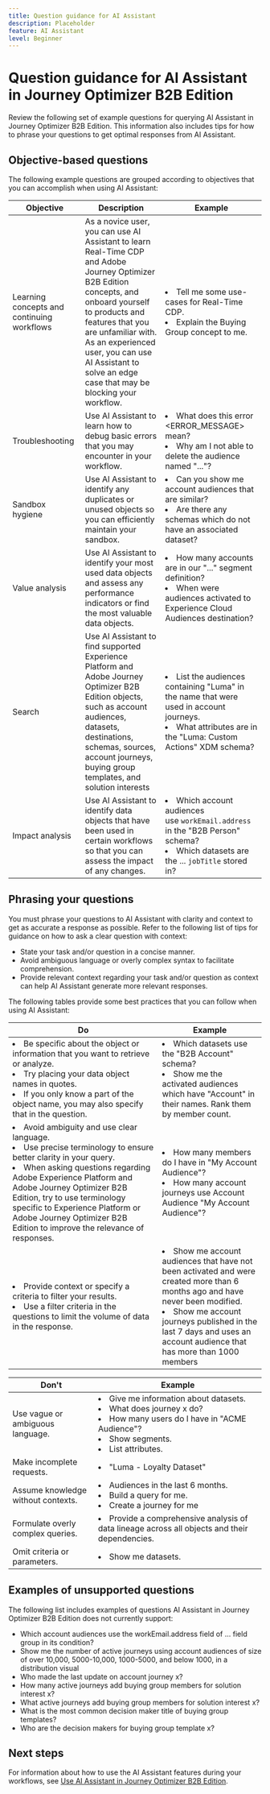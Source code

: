 ```yaml
---
title: Question guidance for AI Assistant
description: Placeholder
feature: AI Assistant
level: Beginner
---
```

# Question guidance for AI Assistant in Journey Optimizer B2B Edition

Review the following set of example questions for querying AI Assistant in Journey Optimizer B2B Edition. This information also includes tips for how to phrase your questions to get optimal responses from AI Assistant. 

## Objective-based questions

The following example questions are grouped according to objectives that you can accomplish when using AI Assistant:

| Objective | Description | Example |
| --- | --- | --- |
| Learning concepts and continuing workflows | As a novice user, you can use AI Assistant to learn Real-Time CDP and Adobe Journey Optimizer B2B Edition concepts, and onboard yourself to products and features that you are unfamiliar with. <br>As an experienced user, you can use AI Assistant to solve an edge case that may be blocking your workflow. | <li>Tell me some use-cases for Real-Time CDP. <li>Explain the Buying Group concept to me. |
| Troubleshooting | Use AI Assistant to learn how to debug basic errors that you may encounter in your workflow. | <li>What does this error <ERROR_MESSAGE> mean? <li>Why am I not able to delete the audience named "..."? |
| Sandbox hygiene | Use AI Assistant to identify any duplicates or unused objects so you can efficiently maintain your sandbox. | <li>Can you show me account audiences that are similar? <li>Are there any schemas which do not have an associated dataset? |
| Value analysis | Use AI Assistant to identify your most used data objects and assess any performance indicators or find the most valuable data objects. | <li>How many accounts are in our "..." segment definition? <li>When were audiences activated to Experience Cloud Audiences destination? |
| Search | Use AI Assistant to find supported Experience Platform and Adobe Journey Optimizer B2B Edition objects, such as account audiences, datasets, destinations, schemas, sources, account journeys, buying group templates, and solution interests | <li>List the audiences containing "Luma" in the name that were used in account journeys. <li>What attributes are in the "Luma: Custom Actions" XDM schema? |
| Impact analysis | Use AI Assistant to identify data objects that have been used in certain workflows so that you can assess the impact of any changes. |<li>Which account audiences use `workEmail.address` in the "B2B Person" schema? <li>Which datasets are the ... `jobTitle` stored in? |

## Phrasing your questions

You must phrase your questions to AI Assistant with clarity and context to get as accurate a response as possible. Refer to the following list of tips for guidance on how to ask a clear question with context:

* State your task and/or question in a concise manner.
* Avoid ambiguous language or overly complex syntax to facilitate comprehension.
* Provide relevant context regarding your task and/or question as context can help AI Assistant generate more relevant responses.

The following tables provide some best practices that you can follow when using AI Assistant:

| Do | Example |
| --- | --- |
| <li>Be specific about the object or information that you want to retrieve or analyze. <li>Try placing your data object names in quotes. <li>If you only know a part of the object name, you may also specify that in the question. | <li>Which datasets use the "B2B Account" schema? <li>Show me the activated audiences which have "Account" in their names. Rank them by member count. |
| <li>Avoid ambiguity and use clear language. <li>Use precise terminology to ensure better clarity in your query. <li>When asking questions regarding Adobe Experience Platform and Adobe Journey Optimizer B2B Edition, try to use terminology specific to Experience Platform or Adobe Journey Optimizer B2B Edition to improve the relevance of responses. | <li>How many members do I have in "My Account Audience"? <li>How many account journeys use Account Audience "My Account Audience"? |
| <li>Provide context or specify a criteria to filter your results. <li>Use a filter criteria in the questions to limit the volume of data in the response. | <li>Show me account audiences that have not been activated and were created more than 6 months ago and have never been modified. <li>Show me account journeys published in the last 7 days and uses an account audience that has more than 1000 members |

| Don't | Example |
| --- | --- |
| Use vague or ambiguous language. | <li>Give me information about datasets. <li>What does journey x do? <li>How many users do I have in "ACME Audience"? <li>Show segments. <li>List attributes. |
| Make incomplete requests. | <li>"Luma - Loyalty Dataset" |
| Assume knowledge without contexts. | <li>Audiences in the last 6 months. <li>Build a query for me. <li>Create a journey for me |
| Formulate overly complex queries. | <li>Provide a comprehensive analysis of data lineage across all objects and their dependencies. |
| Omit criteria or parameters. | <li>Show me datasets. |

## Examples of unsupported questions

The following list includes examples of questions AI Assistant in Journey Optimizer B2B Edition does not currently support:

* Which account audiences use the workEmail.address field of ... field group in its condition? 
* Show me the number of active journeys using account audiences of size of over 10,000, 5000-10,000, 1000-5000, and below 1000, in a distribution visual
* Who made the last update on account journey x?
* How many active journeys add buying group members for solution interest x?
* What active journeys add buying group members for solution interest x?
* What is the most common decision maker title of buying group templates?
* Who are the decision makers for buying group template x?

## Next steps

For information about how to use the AI Assistant features during your workflows, see [Use AI Assistant in Journey Optimizer B2B Edition](./use-ai-assistant.md).
